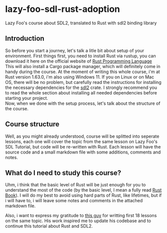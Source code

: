 # lazy-foo-sdl-rust-adoption
Lazy Foo's course about SDL2, translated to Rust with sdl2 binding library

## Introduction
So before you start a journey, let's talk a litle bit about setup of your environment. First things first, you need to install Rust via rustup, you can download it here on the official website of [Rust Programming Language](https://www.rust-lang.org)
This will also install a Cargo package manager, which will definitely come in handy during the course. At the moment of writing this whole course, i'm at Rust version 1.63.0, i'm also using Windows 11. If you on Linux or on Mac OS, there will be no problem, but carefully read the instructions for installing the necessary dependencies for the [sdl2](https://github.com/Rust-SDL2/rust-sdl2) crate. I strongly recommend you to read the whole section about installing all needed dependencies before starting your project.
<br>
Now, when we done with the setup process, let's talk about the structure of the course.
## Course structure
Well, as you might already understood, course will be splitted into seperate lessons, each one will cover the topic from the same lesson on Lazy Foo's SDL Tutorial, but code will be re-written with Rust. Each lesson will have the source code and a small markdown file with some additions, comments and notes. 
## What do I need to study this course?
Uhm, i think that the basic level of Rust will be just enough for you to understand the most of the code (by the basic level, I mean a fully read [Rust Book](https://doc.rust-lang.org/book/)). I will do my best to avoid using hard parts of Rust, like lifetimes, but if i will have to, i will leave some notes and comments in the attached markdown file.

Also, i want to express my gratitude to [this guy](https://github.com/ysgard) for writting first 18 lessons on the same topic. His work inspired me to update his codebase and to continue this tutorial about Rust and SDL2.
